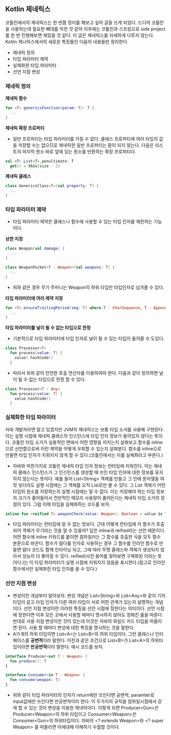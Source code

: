 ## Kotlin 제네릭스

코틀린에서의 제네릭스는 한 번쯤 정리를 해보고 싶어 글을 쓰게 되었다. 드디어 코틀린을 사용하는데 필요한 뼈대를 익힌 것 같아 이후에는 코틀린과 스프링으로 side project를 한 번 진행해보면 재밌을 것 같다. 이 글은 제네릭스를 자세하게 다루지 않는다. Kotlin 제너릭스에서의 새로운 특징들인 다음의 내용들만 정리한다.

- 제네릭 정의
- 타입 파라미터 제약
- 실체화한 타입 파라미터
- 선언 지점 변성

### 제네릭 정의
**제네릭 함수**
```kotlin
fun <T> genericsFunction(param: T): T {
  ...
}
```
**제네릭 확장 프로퍼티**
- 일반 프로퍼티는 타입 파라미터를 가질 수 없다. 클래스 프로퍼티에 여러 타입의 값을 저장할 수는 없으므로 제네릭한 일반 프로퍼티는 말이 되지 않는다. 다음은 리스트의 마지막 원소 바로 앞에 있는 원소를 반환하는 확장 프로퍼티다.
```kotlin
val <T> List<T>.penultimate: T
  get() = this[size - 2]
```
**제네릭 클래스**
```kotlin
class GenericsClass<T>(val property: T) {
  ...
}
```
### 타입 파라미터 제약
- 타입 파라미터 제약은 클래스나 함수에 사용할 수 있는 타입 인자를 제한하는 기능이다.

**상한 지정**
```kotlin
class Weapon(val damage) {
  ...
}

class WeaponPocket<T : Weapon>(val weapons: T) {
  ...
}
```
- 위와 같은 경우 무기 주머니는 Weapon의 하위 타입만 타입인자로 넘겨줄 수 있다.

**타입 파라미터에 여러 제약 지정**
```kotlin
fun <T> ensureTrailingPeriod(seq: T) where T : CharSequence, T : Appendable {
  ...
}
```

**타입 파라미터를 널이 될 수 없는 타입으로 한정**
- 기본적으로 타입 파라미터에 타입 인자로 널이 될 수 있는 타입이 들어올 수 도있다.
```kotlin
class Processor<T>
  fun process(value: T) {
    value?.hashCode()
  }
```
- 따라서 위와 같이 안전한 호출 연산자를 이용하여야 한다. 다음과 같이 정의하면 널이 될 수 없는 타입으로 한정 할 수 있다.
```kotlin
class Processor<T : Any>
  fun process(value: T) {
    value.hashCode()
  }
```

### 실체화한 타입 파라미터
자바 개발자라면 알고 있겠지만 JVM의 제네릭스는 보통 타입 소서를 사용해 구현된다. 이는 실행 시점에 제네릭 클래스의 인스턴스에 타입 인자 정보가 들어있지 않다는 뜻이다. 코틀린 타입 소거가 실용적인 면에서 어떤 영향을 끼치는지 살펴보고 함수를 inline으로 선언함으로써 이런 제약을 어떻게 우회할 수 있는지 살펴본다. 함수를 inline으로 만들면 타입 인자가 지워지지 않게 할 수 있다.(코틀린에서는 이를 실체화라고 부른다.)
- 자바와 마찬가지로 코틀린 제네릭 타입 인자 정보는 런타임에 지워진다. 이는 제네릭 클래스 인스턴스가 그 인스턴스를 생성할 때 쓰인 타입 인자에 대한 정보를 유지하지 않는다는 뜻이다. 예를 들어 List\<String\> 객체를 만들고 그 안에 문자열을 여럿 넣더라도 실행 시점에는 그 객체를 오직 List로만 볼 수 있다. 그 List 객체가 어떤 타입의 원소를 저장하는지 실행 시점에는 알 수 없다. 이는 저장해야 하는 타입 정보의 크기가 줄어들어서 전반적인 메모리 사용량이 줄어든다는 제네릭 타입 소거의 장점이 있다. 그럼 이제 타입을 실체화하는 코드를 보자.
```kotlin
inline fun <reified T> weaponCheck(value: Weapon): Boolean = value is T
```
- 타입 파라미터는 런타임에 알 수 없는 정보다. 근데 어떻게 런타임에 저 함수가 호출되어 객체가 무기라는 것을 알 수 있을까? 답은 inline과 reified라는 선언 때문이다. 어떤 함수에 inline 키워드를 붙이면 컴파일러는 그 함수를 호출한 식을 모두 함수 본문으로 바꾼다. 함수가 람다를 인자로 사용하는 경우 그 함수를 인라인 함수로 만들면 람다 코드도 함께 인라이닝 되고, 그에 따라 무명 클래스와 객체가 생성되지 않아서 성능이 더 좋아질 수 있다. reified(사전 용어를 찾아보면 구체화된 이라는 뜻이다.)는 이 타입 파라미터가 실행 시점에 지워지지 않음을 표시한다.(참고로 인라인 함수에서만 실체화한 타입 인자를 쓸 수 있다.)

### 선언 지점 변성
- 변성이란 개념부터 알아보자. 변성 개념은 List\<String\>와 List\<Any\>와 같이 기저 타입이 같고 타입 인자가 다른 여러 타입이 서로 어떤 관계가 있는지 설명하는 개념이다. 선언 지점 변성이란 이러한 특징을 선언 시점에 정한다는 의미이다. 선언 시점에 정한다면 이후 모든 곳에서 사용할 때마다 명시하지 않아도 정해진 룰을 따른다. 반대로 사용 지점 변성이란 것이 있는데 이것은 자바의 와일드 카드 타입을 떠올리면 된다. 사용 할 때마다 변성에 대한 특징을 명시하는 것을 말한다.
- A가 B의 하위 타입이면 List\<A\>는 List\<B\>의 하위 타입이다. 그런 클래스나 인터페이스를 **공변적**이라 말한다. 이전과 같은 조건으로 List\<B\>가 List\<A\>의 하위타입이라면 **반공변적**이라 말한다. 예시 코드를 보자.
```kotlin
interface Producer<out T : Weapon> {
  fun produce(): T
}

interface Consumer<in T : Weapon> {
  fun consume(weapon: T)
}
```
- 위와 같이 타입 파라미터의 인자가 return에만 쓰인다면 공변적, paramter로 input값에만 쓰인다면 반공변적이라 한다. 이 두가지의 규칙을 컴파일시점에서 강제 할 수 있는 것이 변성을 이용한 제네릭이다. 이렇게 되면 Producer\<Gun\>은 Producer\<Weapon\>의 하위 타입이고 Consumer\<Weapon\>은 Consumer\<Gun\>의 하위타입이다. 자바의 \<? extends Weapon\>와 \<? super Weapon\> 를 떠올리면 이에대해 이해하기 수월할 것이다.
